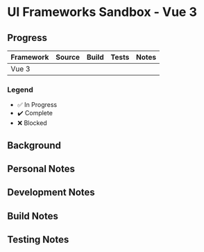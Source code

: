 # UI Frameworks Sandbox - Vue 3

## Progress

| Framework |      Source        |       Build        | Tests |        Notes       |
|-----------|:------------------:|:------------------:|:-----:|:------------------:|
| Vue 3     |                    |                    |       |                    |

### Legend

* :white_check_mark: In Progress
* :heavy_check_mark: Complete
* :x: Blocked

## Background

## Personal Notes

## Development Notes

## Build Notes

## Testing Notes